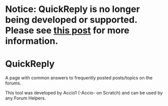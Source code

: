 # Notice: QuickReply is no longer being developed or supported. Please see [this post](https://github.com/theforumhelpers/theforumhelpers.github.io/discussions/325) for more information.

# QuickReply
A page with common answers to frequently posted posts/topics on the forums.

This tool was developed by Accio1 (-Accio- on Scratch) and can be used by any Forum Helpers.
